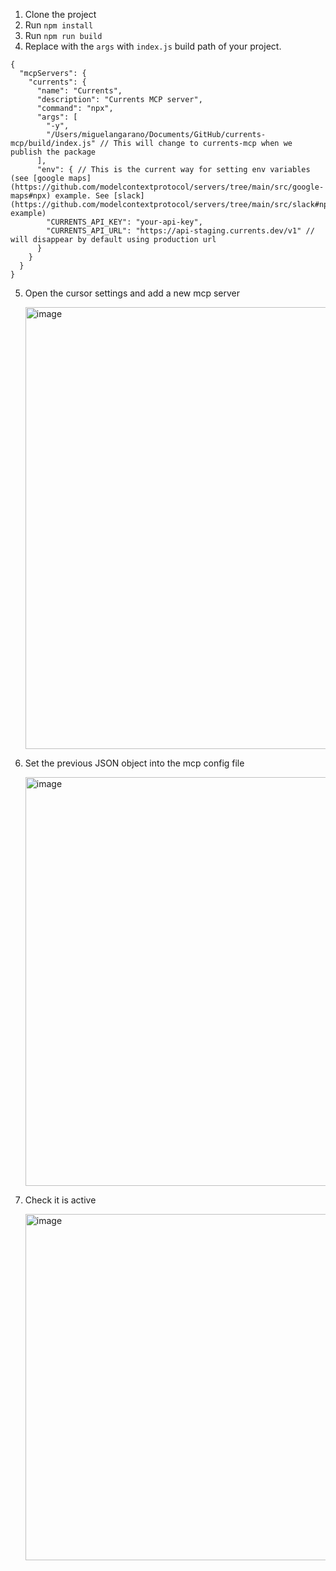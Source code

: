 1. Clone the project
2. Run `npm install`
3. Run `npm run build`
4. Replace with the `args` with `index.js` build path of your project.

```
{
  "mcpServers": {
    "currents": {
      "name": "Currents",
      "description": "Currents MCP server",
      "command": "npx",
      "args": [
        "-y",
        "/Users/miguelangarano/Documents/GitHub/currents-mcp/build/index.js" // This will change to currents-mcp when we publish the package
      ],
      "env": { // This is the current way for setting env variables (see [google maps](https://github.com/modelcontextprotocol/servers/tree/main/src/google-maps#npx) example. See [slack](https://github.com/modelcontextprotocol/servers/tree/main/src/slack#npx) example)
        "CURRENTS_API_KEY": "your-api-key",
        "CURRENTS_API_URL": "https://api-staging.currents.dev/v1" // will disappear by default using production url
      }
    }
  }
}

```
5. Open the cursor settings and add a new mcp server
   
   <img width="707" alt="image" src="https://github.com/user-attachments/assets/a34c7b3f-b40a-4d53-a363-f243f452d835" />
6. Set the previous JSON object into the mcp config file
   
   <img width="654" alt="image" src="https://github.com/user-attachments/assets/97e464c8-6cda-4acd-bf2d-8943b792c377" />
7. Check it is active
   
   <img width="554" alt="image" src="https://github.com/user-attachments/assets/2142f958-12d4-469d-9d45-85ed0c05fd09" />
